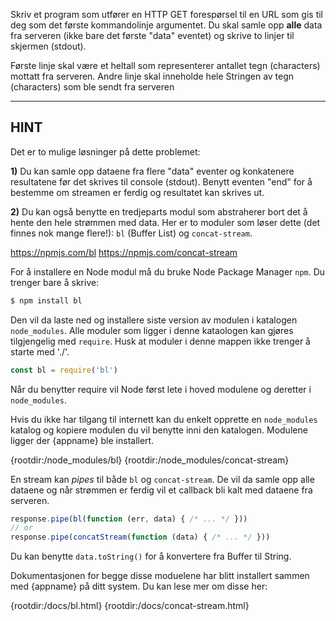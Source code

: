 Skriv et program som utfører en HTTP GET forespørsel til en URL som gis til deg som det første kommandolinje argumentet. Du skal samle opp **alle** data fra serveren (ikke bare det første "data" eventet) og skrive to linjer til skjermen (stdout).

Første linje skal være et heltall som representerer antallet tegn (characters) mottatt fra serveren. Andre linje skal inneholde hele Stringen av tegn (characters) som ble sendt fra serveren


----------------------------------------------------------------------
## HINT

Det er to mulige løsninger på dette problemet:

**1)** Du kan samle opp dataene fra flere "data" eventer og konkatenere resultatene før det skrives til console (stdout). Benytt eventen "end" for å bestemme om streamen er ferdig og resultatet kan skrives ut.

**2)** Du kan også benytte en tredjeparts modul som abstraherer bort det å hente den hele strømmen med data. Her er to moduler som løser dette (det finnes nok mange flere!): `bl` (Buffer List) og `concat-stream`.

  <https://npmjs.com/bl>
  <https://npmjs.com/concat-stream>

For å installere en Node modul må du bruke Node Package Manager `npm`. Du trenger bare å skrive:

```sh
$ npm install bl
```

Den vil da laste ned og installere siste version av modulen i katalogen `node_modules`. Alle moduler som ligger i denne kataologen kan gjøres tilgjengelig med `require`. Husk at moduler i denne mappen ikke trenger å starte med './'.

```js
const bl = require('bl')
```

Når du benytter require vil Node først lete i hoved modulene og deretter i `node_modules`.

Hvis du ikke har tilgang til internett kan du enkelt opprette en `node_modules` katalog og kopiere modulen du vil benytte inni den katalogen. Modulene ligger der {appname} ble installert.

  {rootdir:/node_modules/bl}
  {rootdir:/node_modules/concat-stream}

En stream kan *pipes* til både `bl` og `concat-stream`. De vil da samle opp alle dataene og når strømmen er ferdig vil et callback bli kalt med dataene fra serveren.

```js
response.pipe(bl(function (err, data) { /* ... */ }))
// or
response.pipe(concatStream(function (data) { /* ... */ }))
```

Du kan benytte `data.toString()` for å konvertere fra Buffer til String.

Dokumentasjonen for begge disse moduelene har blitt installert sammen med {appname} på ditt system. Du kan lese mer om disse her:

  {rootdir:/docs/bl.html}
  {rootdir:/docs/concat-stream.html}
